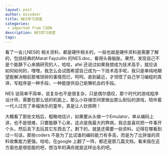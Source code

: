 ```yaml
---
layout: post
author: missdeer
title: NES学习进度
categories: 
 - imported from CSDN
description: NES学习进度
tags: 
---
```


看了一会儿NES的 相关资料，都是硬件相关的，一般也就是硬件资料是需要了解的，包括经典的Marat Fayzullin 的NES.doc，看得头昏脑胀。果然，发现自己不是个能静下心来搞研究的人，哈哈，afei 还说过如果我想成为技术高手，就应该如何如何的，嘿嘿，我怎么会试图希望自己成为一下技术高手呢，我只是单纯地期望能解决眼前那堆琐碎的事情而已，呵呵。直到最近，才领悟了自己学习编程的真谛，写程序是一种手段，一种能提供自己偷懒机会的手段。

NES 说简单不简单，说复杂也不是很复杂，只是偶尔感叹，那个时代的游戏程序设计师，需要在那么低的机能上，那么小存储空间里做出那么耐玩的游戏，陪伴着一代人过完了幸福快乐的童年，真是让人钦佩啊！

大概看了那些文档后，粗略地估计，如果要从头做一个Emulator，单从编码上讲，也不是很难，只要能静下心来，这点是我最大的弊病，我总是喜欢把一件事开个头，然后丢下去玩其它东西去了。剩下的，就是还需要一些资料。记得在哪看到过一句话，那些coders 不是为了比试谁的编码能力有多高，而是为了比拼谁的资料收集能力更强。哈哈，在google 上翻了一阵，都还是那几篇文档，看来我在这方面也是很低能的吧，想当年的满舟就是这样出名的吧。
